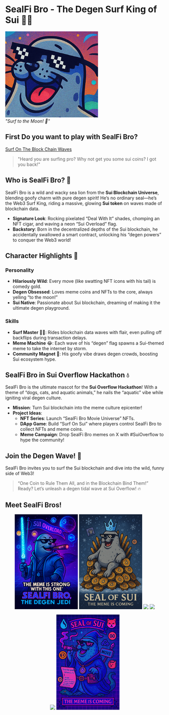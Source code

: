# SealFi Bro - The Degen Surf King of Sui 🏄‍♂️

![SealFi Bro Image](/avatar.png)  
*"Surf to the Moon! 🚀"*
## First Do you want to play with SealFi Bro?
[Surf On The Block Chain Waves](https://seal-fi-bro.vercel.app)
> "Heard you are surfing pro? Why not get you some sui coins? I got you back!"

## Who is SealFi Bro? 🦭
SealFi Bro is a wild and wacky sea lion from the **Sui Blockchain Universe**, blending goofy charm with pure degen spirit! He’s no ordinary seal—he’s the Web3 Surf King, riding a massive, glowing **Sui token** on waves made of blockchain data.  

- **Signature Look**: Rocking pixelated “Deal With It” shades, chomping an NFT cigar, and waving a neon “Sui Overload” flag.  
- **Backstory**: Born in the decentralized depths of the Sui blockchain, he accidentally swallowed a smart contract, unlocking his “degen powers” to conquer the Web3 world!  

## Character Highlights 🌟
### Personality
- **Hilariously Wild**: Every move (like swatting NFT icons with his tail) is comedy gold.  
- **Degen Obsessed**: Loves meme coins and NFTs to the core, always yelling “to the moon!”  
- **Sui Native**: Passionate about Sui blockchain, dreaming of making it the ultimate degen playground.  

### Skills
- **Surf Master** 🏄‍♂️: Rides blockchain data waves with flair, even pulling off backflips during transaction delays.  
- **Meme Machine** 😂: Each wave of his “degen” flag spawns a Sui-themed meme to take the internet by storm.  
- **Community Magnet** 🤝: His goofy vibe draws degen crowds, boosting Sui ecosystem hype.  

## SealFi Bro in Sui Overflow Hackathon 💧
SealFi Bro is the ultimate mascot for the **Sui Overflow Hackathon**! With a theme of “dogs, cats, and aquatic animals,” he nails the “aquatic” vibe while igniting viral degen culture.  

- **Mission**: Turn Sui blockchain into the meme culture epicenter!  
- **Project Ideas**:  
  - **NFT Series**: Launch “SealFi Bro Movie Universe” NFTs.  
  - **DApp Game**: Build “Surf On Sui” where players control SealFi Bro to collect NFTs and meme coins.  
  - **Meme Campaign**: Drop SealFi Bro memes on X with #SuiOverflow to hype the community!  

## Join the Degen Wave! 🌊
SealFi Bro invites you to surf the Sui blockchain and dive into the wild, funny side of Web3!  
> “One Coin to Rule Them All, and in the Blockchain Bind Them!”  
Ready? Let’s unleash a degen tidal wave at Sui Overflow! 🔥
## Meet SealFi Bros!
<p align="center">
  <img src="/JEDI_SealFi_Bro.png" width="200"/>
  <img src="/King_SealFi_Bro.png" width="200"/>
  <img src="/Wizard_SealFi_Bro.png" width="200"/>
  <img src="/Surfing_SealFi_Bro.png" width="200"/>
</p>
<p align="center">
  <img src="/Publisher_SealFi_Bro.png" width="200"/>
  <img src="/Magician_SealFi_Bro.png" width="200"/>
</p>
